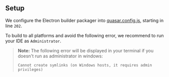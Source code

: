 ## Setup

We configure the Electron builder packager into [quasar.config.js](../quasar.config.js), starting in line `202`.

To build to all platforms and avoid the following error, we recommend to run your IDE as `Administrator`.

> **Note:** The following error will be displayed in your terminal if you doesn't run as administrator in windows:
>
> `Cannot create symlinks (on Windows hosts, it requires admin privileges)`
